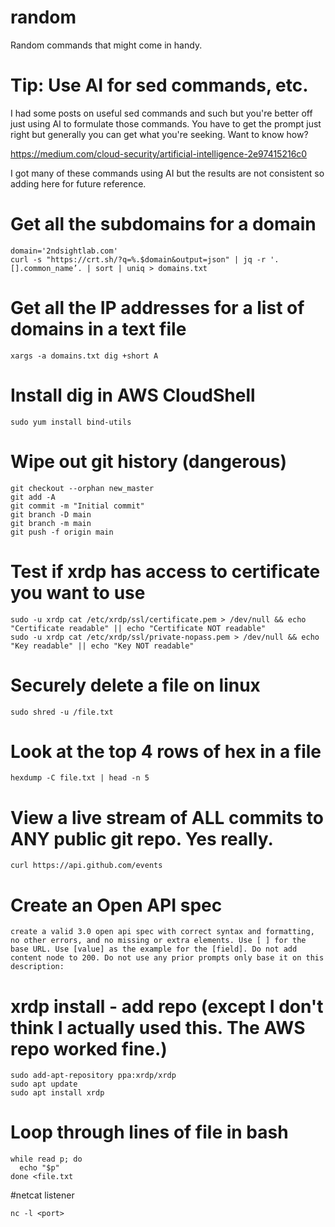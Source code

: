 # random

Random commands that might come in handy.

# Tip: Use AI for sed commands, etc.

I had some posts on useful sed commands and such but you're better off just using AI to formulate those commands. You have to get the prompt just right but generally you can get what you're seeking. Want to know how?

https://medium.com/cloud-security/artificial-intelligence-2e97415216c0

I got many of these commands using AI but the results are not consistent so adding here for future reference.

# Get all the subdomains for a domain

```
domain='2ndsightlab.com'
curl -s "https://crt.sh/?q=%.$domain&output=json" | jq -r '.[].common_name’. | sort | uniq > domains.txt
```

# Get all the IP addresses for a list of domains in a text file

```
xargs -a domains.txt dig +short A
```

# Install dig in AWS CloudShell

```
sudo yum install bind-utils
```

# Wipe out git history (dangerous)
```
git checkout --orphan new_master
git add -A
git commit -m "Initial commit"
git branch -D main
git branch -m main
git push -f origin main
```

# Test if xrdp has access to certificate you want to use
```
sudo -u xrdp cat /etc/xrdp/ssl/certificate.pem > /dev/null && echo "Certificate readable" || echo "Certificate NOT readable"
sudo -u xrdp cat /etc/xrdp/ssl/private-nopass.pem > /dev/null && echo "Key readable" || echo "Key NOT readable"
```

# Securely delete a file on linux
```
sudo shred -u /file.txt
```

# Look at the top 4 rows of hex in a file
```
hexdump -C file.txt | head -n 5
```

# View a live stream of ALL commits to ANY public git repo. Yes really.
```
curl https://api.github.com/events
```
# Create an Open API spec

```
create a valid 3.0 open api spec with correct syntax and formatting, no other errors, and no missing or extra elements. Use [ ] for the base URL. Use [value] as the example for the [field]. Do not add content node to 200. Do not use any prior prompts only base it on this description:
```

# xrdp install - add repo (except I don't think I actually used this. The AWS repo worked fine.)
```
sudo add-apt-repository ppa:xrdp/xrdp
sudo apt update
sudo apt install xrdp
```

# Loop through lines of file in bash
```
while read p; do
  echo "$p"
done <file.txt
```

#netcat listener
```
nc -l <port>
```
